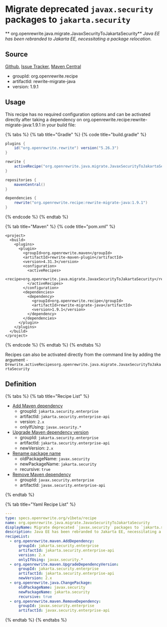 # Migrate deprecated `javax.security` packages to `jakarta.security`

** org.openrewrite.java.migrate.JavaxSecurityToJakartaSecurity**
_Java EE has been rebranded to Jakarta EE, necessitating a package relocation._

## Source

[Github](https://github.com/openrewrite/rewrite-migrate-java), [Issue Tracker](https://github.com/openrewrite/rewrite-migrate-java/issues), [Maven Central](https://search.maven.org/artifact/org.openrewrite.recipe/rewrite-migrate-java/1.9.1/jar)

* groupId: org.openrewrite.recipe
* artifactId: rewrite-migrate-java
* version: 1.9.1


## Usage

This recipe has no required configuration options and can be activated directly after taking a dependency on org.openrewrite.recipe:rewrite-migrate-java:1.9.1 in your build file:

{% tabs %}
{% tab title="Gradle" %}
{% code title="build.gradle" %}
```groovy
plugins {
    id("org.openrewrite.rewrite") version("5.26.3")
}

rewrite {
    activeRecipe("org.openrewrite.java.migrate.JavaxSecurityToJakartaSecurity")
}

repositories {
    mavenCentral()
}

dependencies {
    rewrite("org.openrewrite.recipe:rewrite-migrate-java:1.9.1")
}
```
{% endcode %}
{% endtab %}

{% tab title="Maven" %}
{% code title="pom.xml" %}
```markup
<project>
  <build>
    <plugins>
      <plugin>
        <groupId>org.openrewrite.maven</groupId>
        <artifactId>rewrite-maven-plugin</artifactId>
        <version>4.31.3</version>
        <configuration>
          <activeRecipes>
            <recipe>org.openrewrite.java.migrate.JavaxSecurityToJakartaSecurity</recipe>
          </activeRecipes>
        </configuration>
        <dependencies>
          <dependency>
            <groupId>org.openrewrite.recipe</groupId>
            <artifactId>rewrite-migrate-java</artifactId>
            <version>1.9.1</version>
          </dependency>
        </dependencies>
      </plugin>
    </plugins>
  </build>
</project>
```
{% endcode %}
{% endtab %}
{% endtabs %}

Recipes can also be activated directly from the command line by adding the argument `-Drewrite.activeRecipesorg.openrewrite.java.migrate.JavaxSecurityToJakartaSecurity`

## Definition

{% tabs %}
{% tab title="Recipe List" %}
* [Add Maven dependency](../../maven/adddependency.md)
  * groupId: `jakarta.security.enterprise`
  * artifactId: `jakarta.security.enterprise-api`
  * version: `2.x`
  * onlyIfUsing: `javax.security.*`
* [Upgrade Maven dependency version](../../maven/upgradedependencyversion.md)
  * groupId: `jakarta.security.enterprise`
  * artifactId: `jakarta.security.enterprise-api`
  * newVersion: `2.x`
* [Rename package name](../../java/changepackage.md)
  * oldPackageName: `javax.security`
  * newPackageName: `jakarta.security`
  * recursive: `true`
* [Remove Maven dependency](../../maven/removedependency.md)
  * groupId: `javax.security.enterprise`
  * artifactId: `javax.security.enterprise-api`

{% endtab %}

{% tab title="Yaml Recipe List" %}
```yaml
---
type: specs.openrewrite.org/v1beta/recipe
name: org.openrewrite.java.migrate.JavaxSecurityToJakartaSecurity
displayName: Migrate deprecated `javax.security` packages to `jakarta.security`
description: Java EE has been rebranded to Jakarta EE, necessitating a package relocation.
recipeList:
  - org.openrewrite.maven.AddDependency:
      groupId: jakarta.security.enterprise
      artifactId: jakarta.security.enterprise-api
      version: 2.x
      onlyIfUsing: javax.security.*
  - org.openrewrite.maven.UpgradeDependencyVersion:
      groupId: jakarta.security.enterprise
      artifactId: jakarta.security.enterprise-api
      newVersion: 2.x
  - org.openrewrite.java.ChangePackage:
      oldPackageName: javax.security
      newPackageName: jakarta.security
      recursive: true
  - org.openrewrite.maven.RemoveDependency:
      groupId: javax.security.enterprise
      artifactId: javax.security.enterprise-api

```
{% endtab %}
{% endtabs %}
